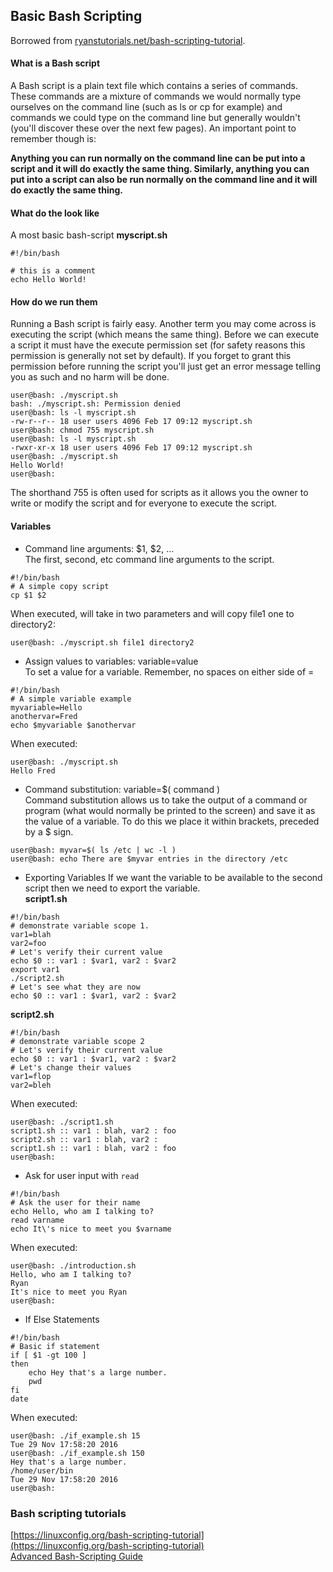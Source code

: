 ## Basic Bash Scripting
Borrowed from [ryanstutorials.net/bash-scripting-tutorial](http://ryanstutorials.net/bash-scripting-tutorial/bash-script.php).

#### What is a Bash script
A Bash script is a plain text file which contains a series of commands. These commands are a mixture of commands we would normally type ourselves on the command line (such as ls or cp for example) and commands we could type on the command line but generally wouldn't (you'll discover these over the next few pages). An important point to remember though is:

**Anything you can run normally on the command line can be put into a script and it will do exactly the same thing. Similarly, anything you can put into a script can also be run normally on the command line and it will do exactly the same thing.**

#### What do the look like
A most basic bash-script **myscript.sh**
```
#!/bin/bash

# this is a comment
echo Hello World!
```

#### How do we run them
Running a Bash script is fairly easy. Another term you may come across is executing the script (which means the same thing). Before we can execute a script it must have the execute permission set (for safety reasons this permission is generally not set by default). If you forget to grant this permission before running the script you'll just get an error message telling you as such and no harm will be done.

```
user@bash: ./myscript.sh
bash: ./myscript.sh: Permission denied
user@bash: ls -l myscript.sh
-rw-r--r-- 18 user users 4096 Feb 17 09:12 myscript.sh
user@bash: chmod 755 myscript.sh
user@bash: ls -l myscript.sh
-rwxr-xr-x 18 user users 4096 Feb 17 09:12 myscript.sh
user@bash: ./myscript.sh
Hello World!
user@bash:
```
The shorthand 755 is often used for scripts as it allows you the owner to write or modify the script and for everyone to execute the script.

#### Variables
* Command line arguments: $1, $2, ...   
The first, second, etc command line arguments to the script.
```
#!/bin/bash
# A simple copy script
cp $1 $2
```
When executed, will take in two parameters and will copy file1 one to directory2:
```
user@bash: ./myscript.sh file1 directory2
```
* Assign values to variables: variable=value   
To set a value for a variable. Remember, no spaces on either side of =
```
#!/bin/bash
# A simple variable example
myvariable=Hello
anothervar=Fred
echo $myvariable $anothervar
```
When executed:
```
user@bash: ./myscript.sh   
Hello Fred
```
* Command substitution: variable=$( command )   
Command substitution allows us to take the output of a command or program (what would normally be printed to the screen) and save it as the value of a variable. To do this we place it within brackets, preceded by a $ sign.
```
user@bash: myvar=$( ls /etc | wc -l )
user@bash: echo There are $myvar entries in the directory /etc
```
* Exporting Variables
If we want the variable to be available to the second script then we need to export the variable.   
**script1.sh**
```
#!/bin/bash
# demonstrate variable scope 1.
var1=blah
var2=foo
# Let's verify their current value
echo $0 :: var1 : $var1, var2 : $var2
export var1
./script2.sh
# Let's see what they are now
echo $0 :: var1 : $var1, var2 : $var2
```
**script2.sh**
```
#!/bin/bash
# demonstrate variable scope 2
# Let's verify their current value
echo $0 :: var1 : $var1, var2 : $var2
# Let's change their values
var1=flop
var2=bleh
```
When executed:
```
user@bash: ./script1.sh
script1.sh :: var1 : blah, var2 : foo
script2.sh :: var1 : blah, var2 :
script1.sh :: var1 : blah, var2 : foo
user@bash:
```
* Ask for user input with ```read```
```
#!/bin/bash
# Ask the user for their name
echo Hello, who am I talking to?
read varname
echo It\'s nice to meet you $varname
```
When executed:
```
user@bash: ./introduction.sh
Hello, who am I talking to?
Ryan
It's nice to meet you Ryan
user@bash:
```

* If Else Statements
```
#!/bin/bash
# Basic if statement
if [ $1 -gt 100 ]
then
    echo Hey that's a large number.
    pwd
fi
date
```
When executed:   
```
user@bash: ./if_example.sh 15
Tue 29 Nov 17:58:20 2016
user@bash: ./if_example.sh 150
Hey that's a large number.
/home/user/bin
Tue 29 Nov 17:58:20 2016
user@bash:
```

### Bash scripting tutorials
[https://linuxconfig.org/bash-scripting-tutorial](https://linuxconfig.org/bash-scripting-tutorial)   
[Advanced Bash-Scripting Guide](http://www.tldp.org/LDP/abs/html/)
